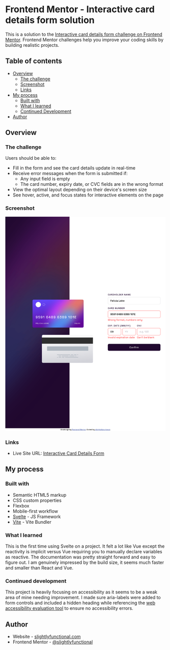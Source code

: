 # Frontend Mentor - Interactive card details form solution

This is a solution to the [Interactive card details form challenge on Frontend Mentor](https://www.frontendmentor.io/challenges/interactive-card-details-form-XpS8cKZDWw). Frontend Mentor challenges help you improve your coding skills by building realistic projects. 

## Table of contents

- [Overview](#overview)
  - [The challenge](#the-challenge)
  - [Screenshot](#screenshot)
  - [Links](#links)
- [My process](#my-process)
  - [Built with](#built-with)
  - [What I learned](#what-i-learned)
  - [Continued Development](#continued-development)
- [Author](#author)

## Overview

### The challenge

Users should be able to:

- Fill in the form and see the card details update in real-time
- Receive error messages when the form is submitted if:
  - Any input field is empty
  - The card number, expiry date, or CVC fields are in the wrong format
- View the optimal layout depending on their device's screen size
- See hover, active, and focus states for interactive elements on the page

### Screenshot

![Screenshot](./screenshot.png)

### Links

- Live Site URL: [Interactive Card Details Form](https://slightlyfunctional.gitlab.io/interactive-card-details-form/)

## My process

### Built with

- Semantic HTML5 markup
- CSS custom properties
- Flexbox
- Mobile-first workflow
- [Svelte](https://svelte.dev/) - JS Framework
- [Vite](https://vitejs.dev/) - Vite Bundler


### What I learned

This is the first time using Svelte on a project. It felt a lot like Vue except the reactivity is implicit versus Vue requiring you to manually declare variables as reactive. The documentation was pretty straight forward and easy to figure out. I am genuinely impressed by the build size, it seems much faster and smaller than React and Vue.

### Continued development

This project is heavily focusing on accessibility as it seems to be a weak area of mine needing improvement. I made sure aria-labels were added to form controls and included a hidden heading while referencing the [web accessibility evaluation tool](https://wave.webaim.org/) to ensure no accessibility errors.

## Author

- Website - [slightlyfunctional.com](https://slightlyfunctional.com)
- Frontend Mentor - [@slightlyfunctional](https://www.frontendmentor.io/profile/slightlyfunctional)
